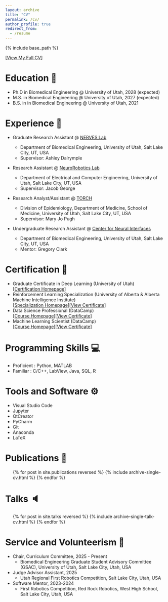 ```yaml
---
layout: archive
title: "CV"
permalink: /cv/
author_profile: true
redirect_from:
  - /resume
---
```


{% include base_path %}

[[View My Full CV](https://sonny-jones.github.io/Curriculum-Vitae/CV_JonesSonny.pdf)]

Education 📖
======
* Ph.D in Biomedical Engineering @ University of Utah, 2028 (expected)
* M.S. in Biomedical Engineering @ University of Utah, 2027 (expected)
* B.S. in in Biomedical Engineering @ University of Utah, 2021

Experience 🥼
======
* Graduate Research Assistant @ [NERVES Lab](https://nerves.bme.utah.edu/) 
  * Department of Biomedical Engineering, University of Utah, Salt Lake City, UT, USA
  * Supervisor: Ashley Dalrymple

* Research Assistant @ [NeuroRobotics Lab](https://neurorobotics.ece.utah.edu/)
  * Department of Electrical and Computer Engineering, University of Utah, Salt Lake City, UT, USA
  * Supervisor: Jacob George

* Research Analyst/Assistant @ [TORCH](https://medicine.utah.edu/internal-medicine/epidemiology/research-programs/torch) 
  * Division of Epidemiology, Department of Medicine, School of Medicine, University of Utah, Salt Lake City, UT, USA
  * Supervisor: Mary Jo Pugh

* Undergraduate Research Assistant @ [Center for Neural Interfaces](https://cni.bme.utah.edu/)
  * Department of Biomedical Engineering, University of Utah, Salt Lake City, UT, USA
  * Mentor: Gregory Clark

Certification 📃
======
* Graduate Certificate in Deep Learning (University of Utah)  
[[Certification Homepage](https://www.cs.utah.edu/graduate/academic-programs/certificate-programs/graduate-certificate-in-deep-learning/)]  
* Reinforcement Learning Specialization (University of Alberta & Alberta Machine Intelligence Institute)  
[[Specialization Homepage](https://www.coursera.org/specializations/reinforcement-learning)][[View Certificate](https://www.coursera.org/verify/specialization/CWUW9VCJAC87)]  
* Data Science Professional (DataCamp)  
[[Course Homepage](https://www.datacamp.com/tracks/data-scientist-professional-with-python)][[View Certificate](https://www.datacamp.com/certificate/DS0020609141286)]  
* Machine Learning Scientist (DataCamp)  
[[Course Homepage](https://www.datacamp.com/tracks/machine-learning-scientist-with-python)][[View Certificate](https://www.datacamp.com/completed/statement-of-accomplishment/track/8b3cc836625f4ce083af49e5f01d0038ee2aeee7)]  
  
Programming Skills 💻
======
* Proficient : Python, MATLAB
* Familiar : C/C++, LabView, Java, SQL, R

Tools and Software ⚙️
======
* Visual Studio Code
* Jupyter
* QtCreator
* PyCharm
* Git
* Anaconda
* LaTeX

Publications 📃
======
  <ul>{% for post in site.publications reversed %}
    {% include archive-single-cv.html %}
  {% endfor %}</ul>
  
Talks 🔈
======
  <ul>{% for post in site.talks reversed %}
    {% include archive-single-talk-cv.html  %}
  {% endfor %}</ul>

Service and Volunteerism 🫙
======
* Chair, Curriculum Committee, 2025 - Present
  * Biomedical Engineering Graduate Student Advisory Committee (GSAC), University of Utah, Salt Lake City, Utah, USA
* Judge Advisor Assistant, 2025
  * Utah Regional First Robotics Competition, Salt Lake City, Utah, USA
* Software Mentor, 2023-2024
  * First Robotics Competition, Red Rock Robotics, West High School, Salt Lake City, Utah, USA
